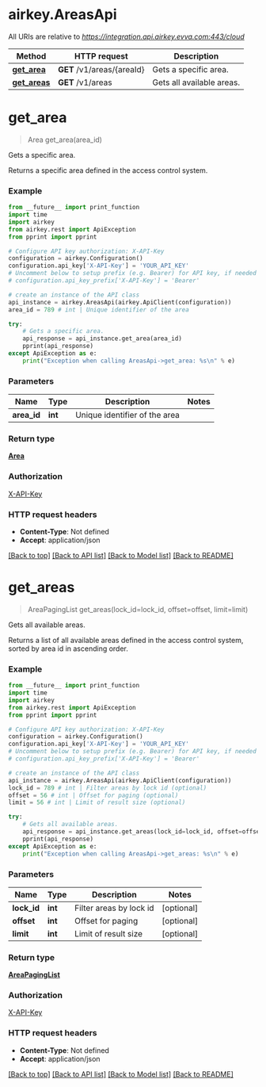 # airkey.AreasApi

All URIs are relative to *https://integration.api.airkey.evva.com:443/cloud*

Method | HTTP request | Description
------------- | ------------- | -------------
[**get_area**](AreasApi.md#get_area) | **GET** /v1/areas/{areaId} | Gets a specific area.
[**get_areas**](AreasApi.md#get_areas) | **GET** /v1/areas | Gets all available areas.

# **get_area**
> Area get_area(area_id)

Gets a specific area.

Returns a specific area defined in the access control system.

### Example
```python
from __future__ import print_function
import time
import airkey
from airkey.rest import ApiException
from pprint import pprint

# Configure API key authorization: X-API-Key
configuration = airkey.Configuration()
configuration.api_key['X-API-Key'] = 'YOUR_API_KEY'
# Uncomment below to setup prefix (e.g. Bearer) for API key, if needed
# configuration.api_key_prefix['X-API-Key'] = 'Bearer'

# create an instance of the API class
api_instance = airkey.AreasApi(airkey.ApiClient(configuration))
area_id = 789 # int | Unique identifier of the area

try:
    # Gets a specific area.
    api_response = api_instance.get_area(area_id)
    pprint(api_response)
except ApiException as e:
    print("Exception when calling AreasApi->get_area: %s\n" % e)
```

### Parameters

Name | Type | Description  | Notes
------------- | ------------- | ------------- | -------------
 **area_id** | **int**| Unique identifier of the area | 

### Return type

[**Area**](Area.md)

### Authorization

[X-API-Key](../README.md#X-API-Key)

### HTTP request headers

 - **Content-Type**: Not defined
 - **Accept**: application/json

[[Back to top]](#) [[Back to API list]](../README.md#documentation-for-api-endpoints) [[Back to Model list]](../README.md#documentation-for-models) [[Back to README]](../README.md)

# **get_areas**
> AreaPagingList get_areas(lock_id=lock_id, offset=offset, limit=limit)

Gets all available areas.

Returns a list of all available areas defined in the access control system, sorted by area id in ascending order.

### Example
```python
from __future__ import print_function
import time
import airkey
from airkey.rest import ApiException
from pprint import pprint

# Configure API key authorization: X-API-Key
configuration = airkey.Configuration()
configuration.api_key['X-API-Key'] = 'YOUR_API_KEY'
# Uncomment below to setup prefix (e.g. Bearer) for API key, if needed
# configuration.api_key_prefix['X-API-Key'] = 'Bearer'

# create an instance of the API class
api_instance = airkey.AreasApi(airkey.ApiClient(configuration))
lock_id = 789 # int | Filter areas by lock id (optional)
offset = 56 # int | Offset for paging (optional)
limit = 56 # int | Limit of result size (optional)

try:
    # Gets all available areas.
    api_response = api_instance.get_areas(lock_id=lock_id, offset=offset, limit=limit)
    pprint(api_response)
except ApiException as e:
    print("Exception when calling AreasApi->get_areas: %s\n" % e)
```

### Parameters

Name | Type | Description  | Notes
------------- | ------------- | ------------- | -------------
 **lock_id** | **int**| Filter areas by lock id | [optional] 
 **offset** | **int**| Offset for paging | [optional] 
 **limit** | **int**| Limit of result size | [optional] 

### Return type

[**AreaPagingList**](AreaPagingList.md)

### Authorization

[X-API-Key](../README.md#X-API-Key)

### HTTP request headers

 - **Content-Type**: Not defined
 - **Accept**: application/json

[[Back to top]](#) [[Back to API list]](../README.md#documentation-for-api-endpoints) [[Back to Model list]](../README.md#documentation-for-models) [[Back to README]](../README.md)

